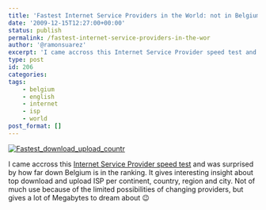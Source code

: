 ```yaml
---
title: 'Fastest Internet Service Providers in the World: not in Belgium'
date: '2009-12-15T12:27:00+00:00'
status: publish
permalink: /fastest-internet-service-providers-in-the-wor
author: '@ramonsuarez'
excerpt: 'I came accross this Internet Service Provider speed test and was surprised by how far down Belgium is in the ranking. It gives interesting insight about top download and upload ISP per continent, country, region and city. Not of much use because o...'
type: post
id: 206
categories:
tags:
    - belgium
    - english
    - internet
    - isp
    - world
post_format: []
---
```

[![Fastest_download_upload_countr](/uploads/2009/12/fastest_download_upload_countr-xcf-converted.jpg?w=300)](/uploads/2009/12/fastest_download_upload_countr-xcf-converted.jpg)<div class="gmail_quote">I came accross this [Internet Service Provider speed test](http://www.speedtest.net/global.php) and was surprised by how far down Belgium is in the ranking. It gives interesting insight about top download and upload ISP per continent, country, region and city. Not of much use because of the limited possibilities of changing providers, but gives a lot of Megabytes to dream about 😉